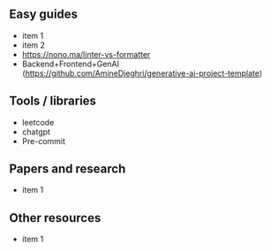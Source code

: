 ```table-of-contents
```
## Easy guides
- item 1
- item 2
- https://nono.ma/linter-vs-formatter
- Backend+Frontend+GenAI (https://github.com/AmineDjeghri/generative-ai-project-template)

## Tools / libraries 
- leetcode
- chatgpt
- Pre-commit

## Papers and research
- item 1


## Other resources 
- item 1